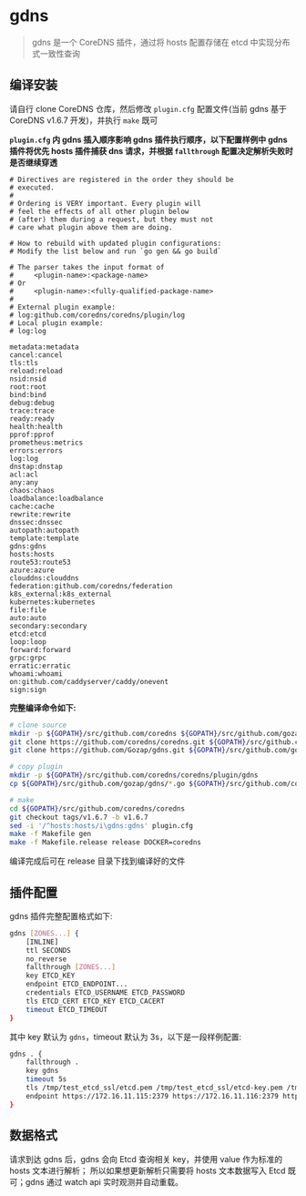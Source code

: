 # gdns

> gdns 是一个 CoreDNS 插件，通过将 hosts 配置存储在 etcd 中实现分布式一致性查询

## 编译安装

请自行 clone CoreDNS 仓库，然后修改 `plugin.cfg` 配置文件(当前 gdns 基于 CoreDNS v1.6.7 开发)，并执行 `make` 既可

**`plugin.cfg` 内 gdns 插入顺序影响 gdns 插件执行顺序，以下配置样例中 gdns 插件将优先 hosts 插件捕获 dns 请求，并根据 `fallthrough` 配置决定解析失败时是否继续穿透**

```shell script
# Directives are registered in the order they should be
# executed.
#
# Ordering is VERY important. Every plugin will
# feel the effects of all other plugin below
# (after) them during a request, but they must not
# care what plugin above them are doing.

# How to rebuild with updated plugin configurations:
# Modify the list below and run `go gen && go build`

# The parser takes the input format of
#     <plugin-name>:<package-name>
# Or
#     <plugin-name>:<fully-qualified-package-name>
#
# External plugin example:
# log:github.com/coredns/coredns/plugin/log
# Local plugin example:
# log:log

metadata:metadata
cancel:cancel
tls:tls
reload:reload
nsid:nsid
root:root
bind:bind
debug:debug
trace:trace
ready:ready
health:health
pprof:pprof
prometheus:metrics
errors:errors
log:log
dnstap:dnstap
acl:acl
any:any
chaos:chaos
loadbalance:loadbalance
cache:cache
rewrite:rewrite
dnssec:dnssec
autopath:autopath
template:template
gdns:gdns
hosts:hosts
route53:route53
azure:azure
clouddns:clouddns
federation:github.com/coredns/federation
k8s_external:k8s_external
kubernetes:kubernetes
file:file
auto:auto
secondary:secondary
etcd:etcd
loop:loop
forward:forward
grpc:grpc
erratic:erratic
whoami:whoami
on:github.com/caddyserver/caddy/onevent
sign:sign
```

**完整编译命令如下:**

```sh
# clone source 
mkdir -p ${GOPATH}/src/github.com/coredns ${GOPATH}/src/github.com/gozap
git clone https://github.com/coredns/coredns.git ${GOPATH}/src/github.com/coredns/coredns
git clone https://github.com/Gozap/gdns.git ${GOPATH}/src/github.com/gozap/gdns

# copy plugin
mkdir -p ${GOPATH}/src/github.com/coredns/coredns/plugin/gdns
cp ${GOPATH}/src/github.com/gozap/gdns/*.go ${GOPATH}/src/github.com/coredns/coredns/plugin/gdns

# make
cd ${GOPATH}/src/github.com/coredns/coredns
git checkout tags/v1.6.7 -b v1.6.7
sed -i '/^hosts:hosts/i\gdns:gdns' plugin.cfg
make -f Makefile gen
make -f Makefile.release release DOCKER=coredns
```

编译完成后可在 release 目录下找到编译好的文件

## 插件配置

gdns 插件完整配置格式如下:

```sh
gdns [ZONES...] {
    [INLINE]
    ttl SECONDS
    no_reverse
    fallthrough [ZONES...]
    key ETCD_KEY
    endpoint ETCD_ENDPOINT...
    credentials ETCD_USERNAME ETCD_PASSWORD
    tls ETCD_CERT ETCD_KEY ETCD_CACERT
    timeout ETCD_TIMEOUT
}
```

其中 key 默认为 `gdns`，timeout 默认为 3s，以下是一段样例配置:

```sh
gdns . {
    fallthrough .
    key gdns
    timeout 5s
    tls /tmp/test_etcd_ssl/etcd.pem /tmp/test_etcd_ssl/etcd-key.pem /tmp/test_etcd_ssl/etcd-root-ca.pem
    endpoint https://172.16.11.115:2379 https://172.16.11.116:2379 https://172.16.11.117:2379
}
```

## 数据格式

请求到达 gdns 后，gdns 会向 Etcd 查询相关 key，并使用 value 作为标准的 hosts 文本进行解析；
所以如果想更新解析只需要将 hosts 文本数据写入 Etcd 既可；gdns 通过 watch api 实时观测并自动重载。